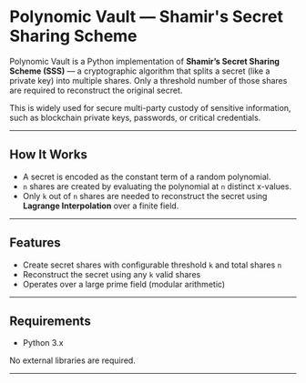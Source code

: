 # Polynomic Vault — Shamir's Secret Sharing Scheme

Polynomic Vault is a Python implementation of **Shamir’s Secret Sharing Scheme (SSS)** — a cryptographic algorithm that splits a secret (like a private key) into multiple shares. Only a threshold number of those shares are required to reconstruct the original secret.

This is widely used for secure multi-party custody of sensitive information, such as blockchain private keys, passwords, or critical credentials.

---

## How It Works

- A secret is encoded as the constant term of a random polynomial.
- `n` shares are created by evaluating the polynomial at `n` distinct x-values.
- Only `k` out of `n` shares are needed to reconstruct the secret using **Lagrange Interpolation** over a finite field.

---

## Features

- Create secret shares with configurable threshold `k` and total shares `n`
- Reconstruct the secret using any `k` valid shares
- Operates over a large prime field (modular arithmetic)

---

## Requirements

- Python 3.x

No external libraries are required.

---
